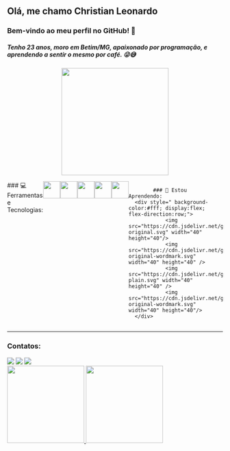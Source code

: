## Olá, me chamo Christian Leonardo

### Bem-vindo ao meu perfil no GitHub! 👋

##### Tenho 23 anos, moro em Betim/MG, apaixonado por programação, e aprendendo a sentir o mesmo por café. 😜😅

<p align="center">
<img src="https://c.tenor.com/Lzr7afFB7xUAAAAd/microsoft-hackathon-hackathon.gif" width="250" />
</p>
      
</div>

<div style="display:flex; flex-direction:row;">
            ### 💻 Ferramentas e Tecnologias:
      <div style="display:flex; flex-direction:row;"> 
                <img src="https://cdn.jsdelivr.net/gh/devicons/devicon/icons/html5/html5-original-wordmark.svg" width="40" height="40" />
                <img src="https://cdn.jsdelivr.net/gh/devicons/devicon/icons/css3/css3-original-wordmark.svg" width="40" height="40" />
                <img src="https://cdn.jsdelivr.net/gh/devicons/devicon/icons/javascript/javascript-original.svg" width="40" height="40" />
                <img src="https://cdn.jsdelivr.net/gh/devicons/devicon/icons/git/git-original-wordmark.svg" width="40" height="40" />
                <img src="https://cdn.jsdelivr.net/gh/devicons/devicon/icons/github/github-original.svg" width="40" height="40" />
      </div>

            ### 🌱 Estou Aprendendo:
      <div style=" background-color:#fff; display:flex; flex-direction:row;">
                <img src="https://cdn.jsdelivr.net/gh/devicons/devicon/icons/typescript/typescript-original.svg" width="40" height="40"/>
                <img src="https://cdn.jsdelivr.net/gh/devicons/devicon/icons/react/react-original-wordmark.svg" width="40" height="40" />
                <img src="https://cdn.jsdelivr.net/gh/devicons/devicon/icons/nodejs/nodejs-plain.svg" width="40" height="40" />
                <img src="https://cdn.jsdelivr.net/gh/devicons/devicon/icons/tailwindcss/tailwindcss-original-wordmark.svg" width="40" height="40"/>
      </div>
</div>

<hr/>

### Contatos:

<div>
          <a href="https://instagram.com/whyleonardo_" target="_blank"><img src="https://img.shields.io/badge/-Instagram-%23E4405F?style=for-the-badge&logo=instagram&logoColor=white" target="_blank"></a>
          <a href = "mailto:christian.lsb16@gmail.com"><img src="https://img.shields.io/badge/Gmail-D14836?style=for-the-badge&logo=gmail&logoColor=white" target="_blank"></a>
          <a href="https://www.linkedin.com/in/whyleonardo" target="_blank"><img src="https://img.shields.io/badge/-LinkedIn-%230077B5?style=for-the-badge&logo=linkedin&logoColor=white" target="_blank"></a>   
</div>

<div>
          <a href="https://github.com/whyleonardo">
          <img height="180em" src="https://github-readme-stats.vercel.app/api/top-langs/?username=whyleonardo&layout=compact&langs_count=7&theme=dracula"/>
          <img height="180em" src="https://github-readme-stats.vercel.app/api?username=whyleonardo&show_icons=true&theme=dracula&include_all_commits=true&count_private=true"/>
</div>
 

